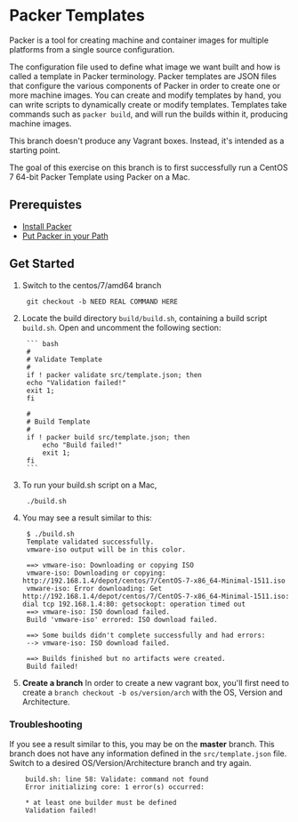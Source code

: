 # Packer Templates

Packer is a tool for creating machine and container images for multiple platforms from a single source configuration.

The configuration file used to define what image we want built and how is called a template in Packer terminology. Packer templates are JSON files that configure the various components of Packer in order to create one or more machine images. You can create and modify templates by hand, you can write scripts to dynamically create or modify templates. Templates take commands such as `packer build`, and will run the builds within it, producing machine images. 

This branch doesn't produce any Vagrant boxes. Instead, it's intended as a starting point. 

The goal of this exercise on this branch is to first successfully run a CentOS 7 64-bit Packer Template using Packer on a Mac.

## Prerequistes

- [Install Packer][install]
- [Put Packer in your Path][path]

## Get Started

1. Switch to the centos/7/amd64 branch

		git checkout -b NEED REAL COMMAND HERE
		
2. Locate the build directory `build/build.sh`, containing a build script `build.sh`. Open and uncomment the following section:

		``` bash
		#
		# Validate Template
		#
		if ! packer validate src/template.json; then
		echo "Validation failed!"
		exit 1;
		fi

		#
		# Build Template
		#
		if ! packer build src/template.json; then
			echo "Build failed!"
			exit 1;
		fi
		```

3. To run your build.sh script on a Mac, 

		./build.sh

4. You may see a result similar to this:

		$ ./build.sh
		Template validated successfully.
		vmware-iso output will be in this color.

		==> vmware-iso: Downloading or copying ISO
    	vmware-iso: Downloading or copying: http://192.168.1.4/depot/centos/7/CentOS-7-x86_64-Minimal-1511.iso
    	vmware-iso: Error downloading: Get http://192.168.1.4/depot/centos/7/CentOS-7-x86_64-Minimal-1511.iso: dial tcp 192.168.1.4:80: getsockopt: operation timed out
		==> vmware-iso: ISO download failed.
		Build 'vmware-iso' errored: ISO download failed.

		==> Some builds didn't complete successfully and had errors:
		--> vmware-iso: ISO download failed.

		==> Builds finished but no artifacts were created.
		Build failed!

8. **Create a branch** In order to create a new vagrant box, you'll first need to create a `branch checkout -b os/version/arch` with the OS, Version and Architecture.

###	 Troubleshooting

If you see a result similar to this, you may be on the **master** branch. This branch does not have any information defined in the `src/template.json` file. Switch to a desired OS/Version/Architecture branch and try again.
		
		build.sh: line 58: Validate: command not found
		Error initializing core: 1 error(s) occurred:

		* at least one builder must be defined
		Validation failed!

[install]: https://www.packer.io/intro/getting-started/setup.html
[path]: https://stackoverflow.com/questions/14637979/how-to-permanently-set-path-on-linux


